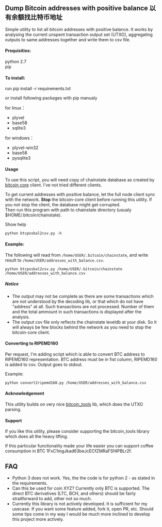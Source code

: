 ## Dump Bitcoin addresses with positive balance 以有余额找比特币地址

Simple utility to list all bitcoin addresses with positive balance. It works by analysing the current unspent transaction output set (UTXO), aggregating outputs to same addresses together and write them to csv file.

#### Prequisities:
python 2.7  
pip

#### To install:  
run pip install -r requirements.txt

or install following packages with pip manualy

for linux：
* plyvel
* base58
* sqlite3

for windows：
* plyvel-win32
* base58
* pysqlite3

#### Usage
To use this script, you will need copy of chainstate database as created by [bitcoin core](https://bitcoin.org/en/bitcoin-core/)
 client. I've not tried different clients.
 
To get current addresses with positive balance, let the full node client sync with the network. 
**Stop** the bitcoin-core client before running this utility. If you not stop the client, the database might get corrupted.  
Then run this program with path to chainstate directory (usualy $HOME/.bitcoin/chainstate).

Show help
```
python btcposbal2csv.py -h
```
#### Example:  
The following will read from `/home/USER/.bitcoin/chainstate`, and write result to `/home/USER/addresses_with_balance.csv`.
```
python btcposbal2csv.py /home/USER/.bitcoin/chainstate /home/USER/addresses_with_balance.csv
```

##### Notice
* The output may not be complete as there are some transactions which are not understood by the decoding lib, or that which do not have "address" at all. Such transactions are not processed. Number of them and the total ammount in such transactions is displayed after the analysis.  
* The output csv file only reflects the chainstate leveldb at your disk. So it will always be few blocks behind the network as you need to stop the bitcoin-core client.

#### Converting to RIPEMD160
Per request, I'm adding script which is able to convert BTC address to RIPEMD160 representation.
BTC address must be in fist column, RIPEMD160 is added to csv. Output goes to stdout.

Example:
```
python convert2ripemd160.py /home/USER/addresses_with_balance.csv
```

#### Acknowledgement
This utility builds on very nice [bitcoin_tools](https://github.com/sr-gi/bitcoin_tools/) lib,
 which does the UTXO parsing.
 
#### Support
If you like this utility, please consider supporting the bitcoin_tools library which does all the heavy lifting.

If this particular functionality made your life easier you can support coffee consumption in BTC 
1FxC1mgJkad63beJcECfZMRaFSf4PBLr2f.

## FAQ
- Python 3 does not work. Yes, the the code is for python 2 - as stated in the requirements.
- Can this be used for coin XYZ? Currently only BTC is supported. The direct BTC derivatives (LTC, BCH, and others) should be fairly straitforward to add, other not so much.
- Currently this library is not actively developed. It is sufficient for my usecase. If you want some feature added, fork it, open PR, etc. Should some tips come in my way I would be much more inclined to develop this project more actively.
